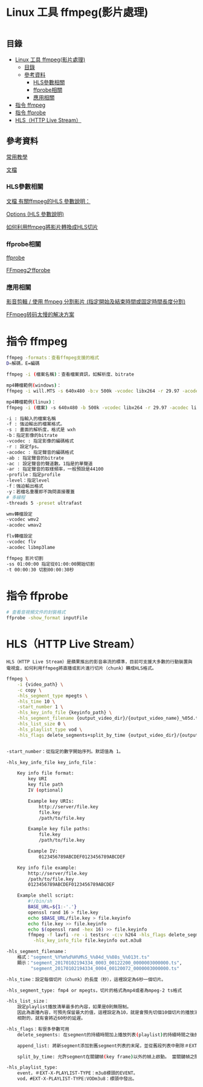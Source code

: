 # Linux 工具 ffmpeg(影片處理)

```
```

## 目錄

- [Linux 工具 ffmpeg(影片處理)](#linux-工具-ffmpeg影片處理)
	- [目錄](#目錄)
	- [參考資料](#參考資料)
		- [HLS參數相關](#hls參數相關)
		- [ffprobe相關](#ffprobe相關)
		- [應用相關](#應用相關)
- [指令 ffmpeg](#指令-ffmpeg)
- [指令 ffprobe](#指令-ffprobe)
- [HLS（HTTP Live Stream）](#hlshttp-live-stream)

## 參考資料

[常用教學](https://wilsbur.pixnet.net/blog/post/146836324)

[文檔](https://ffmpeg.org/ffmpeg.html)

### HLS參數相關

[文檔 有關ffmpeg的HLS 參數說明：](https://ffmpeg.org/ffmpeg-formats.html)

[Options (HLS 參數說明)](http://underpop.online.fr/f/ffmpeg/help/options-51.htm.gz)

[如何利用ffmpeg將影片轉換成HLS切片](https://jerry.thesolarsystems.net/?p=969)

### ffprobe相關

[ffprobe](https://ffmpeg.org/ffprobe.html)

[FFmpeg之ffprobe](https://codertw.com/%E7%A8%8B%E5%BC%8F%E8%AA%9E%E8%A8%80/746195/)

### 應用相關

[影音剪輯 / 使用 ffmpeg 分割影片 (指定開始及結束時間或固定時間長度分割)](https://note.charlestw.com/ffmpeg-trim-chunk/)

[FFmpeg转码太慢的解决方案](https://blog.51cto.com/xiaohaiwa/5380303)

# 指令 ffmpeg

```bash
ffmpeg -formats：查看ffmpeg支援的格式
D=解碼，E=編碼

ffmpeg -i (檔案名稱)：查看檔案資訊，如解析度、bitrate

mp4轉檔範例(windows)：
ffmpeg -i will.MTS -s 640x480 -b:v 500k -vcodec libx264 -r 29.97 -acodec libvo_aacenc -b:a 48k -ac 2 -ar 44100 -profile:v baseline -level 3.0 -f mp4 -y will.mp4

mp4轉檔範例(linux)：
ffmpeg -i (檔案) -s 640x480 -b 500k -vcodec libx264 -r 29.97 -acodec libfaac -ab 48k -ac 2 -ar 44100 -profile baseline -level 3.0 -f mp4 -y (新檔名).mp4

-i : 指輸入的檔案名稱
-f : 強迫輸出的檔案格式。
-s : 畫面的解析度，格式是 wxh
-b：指定影像的bitrate
-vcodec : 指定影像的編碼格式
-r : 設定fps。
-acodec : 指定聲音的編碼格式
-ab : 指定聲音的bitrate
-ac : 設定聲音的聲道數。1指是的單聲道
-ar : 指定聲音的取樣頻率，一般預設是44100
-profile：指定profile
-level：指定level
-f：強迫輸出格式
-y：若檔名重覆即不詢問直接覆蓋
# 多線程
-threads 5 -preset ultrafast

wmv轉檔設定
-vcodec wmv2
-acodec wmav2

flv轉檔設定
-vcodec flv
-acodec libmp3lame

ffmpeg 影片切割
-ss 01:00:00 指定從01:00:00開始切割
-t 00:00:30 切割00:00:30秒
```

# 指令 ffprobe

```bash
# 查看音視頻文件的封裝格式
ffprobe -show_format inputFile
```

# HLS（HTTP Live Stream）

```
HLS（HTTP Live Stream）是蘋果推出的影音串流的標準，目前可支援大多數的行動裝置與電視盒，如何利用ffmpeg將直播或影片進行切片（chunk）轉成HLS格式。
```

```bash
ffmpeg \
	-i {video_path} \
	-c copy \
	-hls_segment_type mpegts \
	-hls_time 10 \
	-start_number 1 \
	-hls_key_info_file {keyinfo_path} \
	-hls_segment_filename {output_video_dir}/{output_video_name}_%05d.ts \
	-hls_list_size 0 \
	-hls_playlist_type vod \
	-hls_flags delete_segments+split_by_time {output_video_dir}/{output_video_name}.m3u8 -y


-start_number：從指定的數字開始序列。默認值為 1。

-hls_key_info_file key_info_file：

	Key info file format:
		key URI
		key file path
		IV (optional)

		Example key URIs:
			http://server/file.key
			file.key
			/path/to/file.key

		Example key file paths:
			file.key
			/path/to/file.key

		Example IV:
			0123456789ABCDEF0123456789ABCDEF

	Key info file example:
		http://server/file.key
		/path/to/file.key
		0123456789ABCDEF0123456789ABCDEF

	Example shell script:
		#!/bin/sh
		BASE_URL=${1:-'.'}
		openssl rand 16 > file.key
		echo $BASE_URL/file.key > file.keyinfo
		echo file.key >> file.keyinfo
		echo $(openssl rand -hex 16) >> file.keyinfo
		ffmpeg -f lavfi -re -i testsrc -c:v h264 -hls_flags delete_segments \
		  -hls_key_info_file file.keyinfo out.m3u8

-hls_segment_filename：
	格式："segment_%Y%m%d%H%M%S_%%04d_%%08s_%%013t.ts"
	顯示："segment_20170102194334_0003_00122200_0000003000000.ts",
		 "segment_20170102194334_0004_00120072_0000003000000.ts"

-hls_time：設定每個切片（chunk）的長度（秒），這裡設定為6秒一個切片。

-hls_segment_type: fmp4 or mpegts，切片的格式為mp4或者為mpeg-2 ts格式

-hls_list_size：
	設定playlist播放清單最多的內容，如果是0則無限制。
	因此為直播內容，可預先保留最大的值，這裡設定為10，就是會預先切個10個切片的播放清單，前面hls_time設定為6秒，切十個，就是預留60秒的內容進行播放。
	相對的，就有會將近60秒的延遲。

-hls_flags：有很多參數可用
	delete_segments: 在segment的持續時間加上播放列表(playlist)的持續時間之後的一段時間之後刪除從播放列表中刪除的段文件(segment)。

	append_list: 將新segment添加到舊segment列表的末尾，並從舊段列表中刪除＃EXT-X-ENDLIST。

	split_by_time: 允許segment在關鍵幀(key frame)以外的幀上啟動。 當關鍵幀之間的時間不一致時，這會改善某些玩家的行為，但可能會使其他播放器的情況變得更糟，並且在搜索過程中可能會導致一些奇怪的現象。 此標誌應與hls_time選項一起使用。

-hls_playlist_type:
	event，＃EXT-X-PLAYLIST-TYPE：m3u8標頭的EVENT。
	vod，#EXT-X-PLAYLIST-TYPE:VODm3u8：標頭中發出。
```
